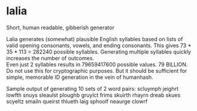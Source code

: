 # lalia
Short, human readable, gibberish generator

Lalia generates (somewhat) plausible English syllables based on lists of valid opening consonants, vowels, and ending consonants.
This gives 73 * 35 * 113 = 282240 possible syllables.  Generating multiple syllables quickly increases the number of outcomes.  
Even just 2 syllables results in 79659417600 possible values.  79 BILLION.
Do not use this for cryptographic purposes.  But it should be sufficient for simple, memorable ID generation in the vein of humanhash.

Sample output of generating 10 sets of 2 word pairs:
scluymph jeighrt
lowfth snuys
sleaulst ploughb
gruylct frims
skuirth rhayrn
dreab skues
scyeltz smailn
queirst thlueth
laig sphoolf
neaurge clowrf

